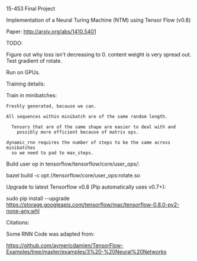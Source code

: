 15-453 Final Project

Implementation of a Neural Turing Machine (NTM) using Tensor Flow (v0.8)

Paper: http://arxiv.org/abs/1410.5401

TODO:

  Figure out why loss isn't decreasing to 0.
    content weight is very spread out.
    Test gradient of rotate.

  Run on GPUs.

Training details:

  Train in minibatches:

    Freshly generated, because we can.

    All sequences within minibatch are of the same random length.

      Tensors that are of the same shape are easier to deal with and
        possibly more efficient because of matrix ops.
    
    dynamic_rnn requires the number of steps to be the same across minibatches
      so we need to pad to max_steps.

Build user op in tensorflow/tensorflow/core/user_ops/:

bazel build -c opt //tensorflow/core/user_ops:rotate.so

Upgrade to latest Tensorflow v0.8 (Pip automatically uses v0.7+):

sudo pip install --upgrade https://storage.googleapis.com/tensorflow/mac/tensorflow-0.8.0-py2-none-any.whl

Citations:

Some RNN Code was adapted from:

https://github.com/aymericdamien/TensorFlow-Examples/tree/master/examples/3%20-%20Neural%20Networks
